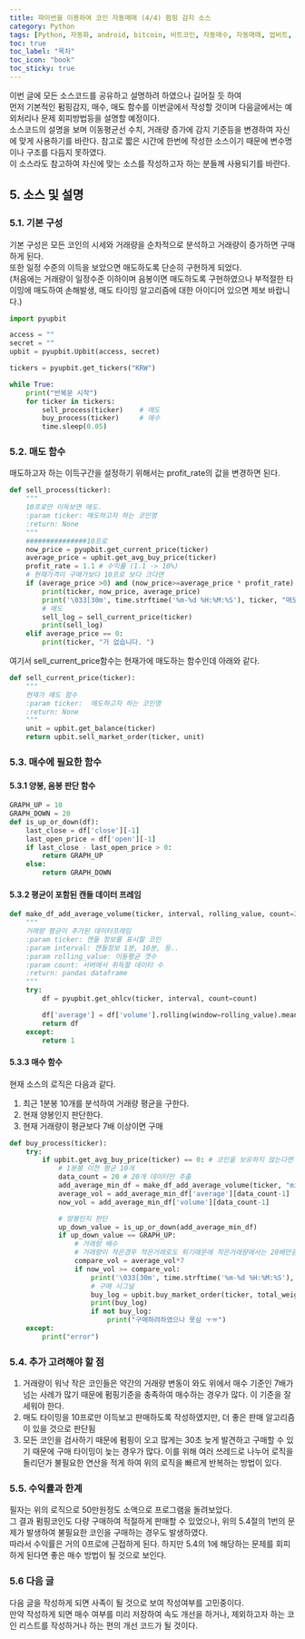 ```yaml
---
title: 파이썬을 이용하여 코인 자동매매 (4/4) 펌핑 감지 소스
category: Python
tags: [Python, 자동화, android, bitcoin, 비트코인, 자동매수, 자동매매, 업비트, 펌핑]
toc: true
toc_label: "목차"
toc_icon: "book"
toc_sticky: true
---
```


이번 글에 모든 소스코드를 공유하고 설명하려 하였으나 길어질 듯 하여  
먼저 기본적인 펌핑감지, 매수, 매도 함수를 이번글에서 작성할 것이며 다음글에서는 예외처리나 문제 회피방법등을 설명할 예정이다.  
소스코드의 설명을 보며 이동평균선 수치, 거래량 증가에 감지 기준등을 변경하여 자신에 맞게 사용하기를 바란다.
참고로 짧은 시간에 한번에 작성한 소스이기 때문에 변수명이나 구조를 다듬지 못하였다.   
이 소스라도 참고하여 자신에 맞는 소스를 작성하고자 하는 분들께 사용되기를 바란다.
## 5. 소스 및 설명

### 5.1. 기본 구성
기본 구성은 모든 코인의 시세와 거래량을 순차적으로 분석하고 거래량이 증가하면 구매하게 된다.  
또한 일정 수준의 이득을 보았으면 매도하도록 단순히 구현하게 되었다.  
(처음에는 거래량이 일정수준 이하이며 음봉이면 매도하도록 구현하였으나 부적절한 타이밍에 매도하여 손해발생, 매도 타이밍 알고리즘에 대한 아이디어 있으면 제보 바랍니다.) 
```python
import pyupbit

access = ""
secret = ""
upbit = pyupbit.Upbit(access, secret)

tickers = pyupbit.get_tickers("KRW")

while True:
    print("반복문 시작")
    for ticker in tickers:
        sell_process(ticker)    # 매도
        buy_process(ticker)     # 매수
        time.sleep(0.05)
```
### 5.2. 매도 함수
매도하고자 하는 이득구간을 설정하기 위해서는 profit_rate의 값을 변경하면 된다.
```python
def sell_process(ticker):
    """
    10프로만 이득보면 매도.
    :param ticker: 매도하고자 하는 코인명
    :return: None
    """
    ###############10프로
    now_price = pyupbit.get_current_price(ticker)
    average_price = upbit.get_avg_buy_price(ticker)
    profit_rate = 1.1 # 수익률 (1.1 -> 10%)
    # 현재가격이 구매가보다 10프로 보다 크다면
    if (average_price >0) and (now_price>=average_price * profit_rate):
        print(ticker, now_price, average_price)
        print('\033[30m', time.strftime('%m-%d %H:%M:%S'), ticker, "매도")
        # 매도
        sell_log = sell_current_price(ticker)
        print(sell_log)
    elif average_price == 0:
        print(ticker, "가 없습니다. ")
```
여기서 sell_current_price함수는 현재가에 매도하는 함수인데 아래와 같다.
```python
def sell_current_price(ticker):
    """
    현재가 매도 함수
    :param ticker:  매도하고자 하는 코인명
    :return: None
    """
    unit = upbit.get_balance(ticker)
    return upbit.sell_market_order(ticker, unit)
```
### 5.3. 매수에 필요한 함수
#### 5.3.1 양봉, 음봉 판단 함수
```python
GRAPH_UP = 10
GRAPH_DOWN = 20
def is_up_or_down(df):
    last_close = df['close'][-1]
    last_open_price = df['open'][-1]
    if last_close - last_open_price > 0:
        return GRAPH_UP
    else:
        return GRAPH_DOWN
```
#### 5.3.2 평균이 포함된 캔들 데이터 프레임
```python
def make_df_add_average_volume(ticker, interval, rolling_value, count=20):
    """
    거래량 평균이 추가된 데이터프레임
    :param ticker: 캔들 정보를 표시할 코인
    :param interval: 캔들정보 1분, 10분, 등..
    :param rolling_value: 이동평균 갯수
    :param count: 서버에서 취득할 데이터 수
    :return: pandas dataframe
    """
    try:
        df = pyupbit.get_ohlcv(ticker, interval, count=count)

        df['average'] = df['volume'].rolling(window=rolling_value).mean().shift(1)
        return df
    except:
        return 1
```
#### 5.3.3 매수 함수
현재 소스의 로직은 다음과 같다.  
1. 최근 1분봉 10개를 분석하여 거래량 평균을 구한다.
2. 현재 양봉인지 판단한다.
3. 현재 거래량이 평균보다 7배 이상이면 구매
```python
def buy_process(ticker):
    try:
        if upbit.get_avg_buy_price(ticker) == 0: # 코인을 보유하지 않는다면 매수
            # 1분봉 이전 평균 10개
            data_count = 20 # 20개 데이터만 추출
            add_average_min_df = make_df_add_average_volume(ticker, "minute1", rolling_value=10, count=data_count)
            average_vol = add_average_min_df['average'][data_count-1]
            now_vol = add_average_min_df['volume'][data_count-1]

            # 양봉인지 판단
            up_down_value = is_up_or_down(add_average_min_df)
            if up_down_value == GRAPH_UP:
                # 거래량 배수
                # 거래량이 적은경우 적은거래로도 튀기때문에 적은거래량에서는 20배만큼 상승해야 구매
                compare_vol = average_vol*7
                if now_vol >= compare_vol:
                    print('\033[30m', time.strftime('%m-%d %H:%M:%S'), ticker, "구매")
                    # 구매 시그널
                    buy_log = upbit.buy_market_order(ticker, total_weight)
                    print(buy_log)
                    if not buy_log:
                        print("구매하려하였으나 못삼 ㅜㅠ")
    except:
        print("error")
```

### 5.4. 추가 고려해야 할 점
1. 거래량이 워낙 작은 코인들은 약간의 거래량 변동이 와도 위에서 매수 기준인 7배가 넘는 사례가 많기 때문에 펌핑기준을 충족하여 매수하는 경우가 많다. 이 기준을 잘 세워야 한다.
2. 매도 타이밍을 10프로만 이득보고 판매하도록 작성하였지만, 더 좋은 판매 알고리즘이 있을 것으로 판단됨
3. 모든 코인을 검사하기 때문에 펌핑이 오고 많게는 30초 늦게 발견하고 구매할 수 있기 때문에 구매 타이밍이 늦는 경우가 많다. 이를 위해 여러 쓰레드로 나누어 로직을 돌리던가 불필요한 연산을 적게 하여 위의 로직을 빠르게 반복하는 방법이 있다.

### 5.5. 수익률과 한계
필자는 위의 로직으로 50만원정도 소액으로 프로그램을 돌려보았다.  
그 결과 펌핑코인도 다량 구매하여 적절하게 판매할 수 있었으나, 위의 5.4절의 1번의 문제가 발생하여 불필요한 코인을 구매하는 경우도 발생하였다.  
따라서 수익률은 거의 0프로에 근접하게 된다.  하지만 5.4의 1에 해당하는 문제를 회피하게 된다면 좋은 매수 방법이 될 것으로 보인다.

### 5.6 다음 글
다음 글을 작성하게 되면 사족이 될 것으로 보여 작성여부를 고민중이다.  
만약 작성하게 되면 매수 여부를 미리 저장하여 속도 개선을 하거나, 제외하고자 하는 코인 리스트를 작성하거나 하는 편의 개선 코드가 될 것이다.